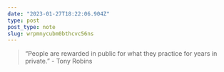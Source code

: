 ```yaml
---
date: "2023-01-27T18:22:06.904Z"
type: post 
post_type: note
slug: wrpmnycubm0bthcvc56ns
---
```

> “People are rewarded in public for what they practice for years in private.” - Tony Robins
